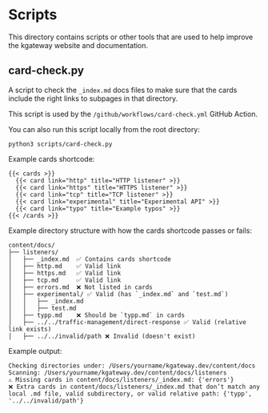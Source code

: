 # Scripts

This directory contains scripts or other tools that are used to help improve the kgateway website and documentation.

## card-check.py

A script to check the `_index.md` docs files to make sure that the cards include the right links to subpages in that directory.

This script is used by the `/github/workflows/card-check.yml` GitHub Action.

You can also run this script locally from the root directory:

```shell
python3 scripts/card-check.py
```

Example cards shortcode:

```shell
{{< cards >}}
  {{< card link="http" title="HTTP listener" >}}
  {{< card link="https" title="HTTPS listener" >}}
  {{< card link="tcp" title="TCP listener" >}}
  {{< card link="experimental" title="Experimental API" >}}
  {{< card link="typo" title="Example typos" >}}
{{< /cards >}}
```

Example directory structure with how the cards shortcode passes or fails:

```
content/docs/
├── listeners/
│   ├── _index.md  ✅ Contains cards shortcode
│   ├── http.md    ✅ Valid link
│   ├── https.md   ✅ Valid link
│   ├── tcp.md     ✅ Valid link
│   ├── errors.md  ❌ Not listed in cards
│   ├── experimental/ ✅ Valid (has `_index.md` and `test.md`)
│   │   ├── _index.md
│   │   ├── test.md
│   ├── typp.md    ❌ Should be `typp.md` in cards
│   ├── ../../traffic-management/direct-response ✅ Valid (relative link exists)
│   ├── ../../invalid/path ❌ Invalid (doesn't exist)
```

Example output:

```
Checking directories under: /Users/yourname/kgateway.dev/content/docs
Scanning: /Users/yourname/kgateway.dev/content/docs/listeners
⚠️ Missing cards in content/docs/listeners/_index.md: {'errors'}
❌ Extra cards in content/docs/listeners/_index.md that don’t match any local .md file, valid subdirectory, or valid relative path: {'typp', '../../invalid/path'}
```
